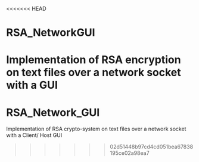 <<<<<<< HEAD
# RSA_NetworkGUI
Implementation of RSA encryption on text files over a network socket with a GUI
=======
# RSA_Network_GUI
Implementation of RSA crypto-system on text files over a network socket with a Client/ Host GUI
>>>>>>> 02d51448b97cd4cd051bea67838195ce02a98ea7
